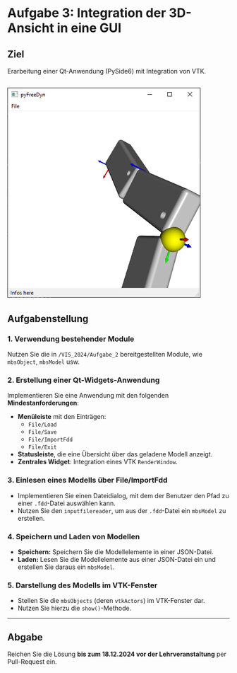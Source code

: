 # **Aufgabe 3: Integration der 3D-Ansicht in eine GUI**

## **Ziel**
Erarbeitung einer Qt-Anwendung (PySide6) mit Integration von VTK.

![Beispielanwendung](Aufgabe_3.png "Beispielanwendung")
---

## **Aufgabenstellung**

### **1. Verwendung bestehender Module**
Nutzen Sie die in `/VIS_2024/Aufgabe_2` bereitgestellten Module, wie `mbsObject`, `mbsModel` usw.

### **2. Erstellung einer Qt-Widgets-Anwendung**
Implementieren Sie eine Anwendung mit den folgenden **Mindestanforderungen**:
- **Menüleiste** mit den Einträgen:
  - `File/Load`
  - `File/Save`
  - `File/ImportFdd`
  - `File/Exit`
- **Statusleiste**, die eine Übersicht über das geladene Modell anzeigt.
- **Zentrales Widget**: Integration eines VTK `RenderWindow`.

### **3. Einlesen eines Modells über File/ImportFdd**
- Implementieren Sie einen Dateidialog, mit dem der Benutzer den Pfad zu einer `.fdd`-Datei auswählen kann.
- Nutzen Sie den `inputfilereader`, um aus der `.fdd`-Datei ein `mbsModel` zu erstellen.

### **4. Speichern und Laden von Modellen**
- **Speichern:** Speichern Sie die Modellelemente in einer JSON-Datei.
- **Laden:** Lesen Sie die Modellelemente aus einer JSON-Datei ein und erstellen Sie daraus ein `mbsModel`.

### **5. Darstellung des Modells im VTK-Fenster**
- Stellen Sie die `mbsObjects` (deren `vtkActors`) im VTK-Fenster dar.
- Nutzen Sie hierzu die `show()`-Methode.

---

## **Abgabe**
Reichen Sie die Lösung **bis zum 18.12.2024 vor der Lehrveranstaltung** per Pull-Request ein.
